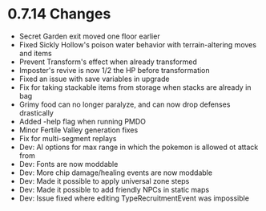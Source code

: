 # 0.7.14 Changes #

* Secret Garden exit moved one floor earlier
* Fixed Sickly Hollow's poison water behavior with terrain-altering moves and items
* Prevent Transform's effect when already transformed
* Imposter's revive is now 1/2 the HP before transformation
* Fixed an issue with save variables in upgrade
* Fix for taking stackable items from storage when stacks are already in bag
* Grimy food can no longer paralyze, and can now drop defenses drastically
* Added -help flag when running PMDO
* Minor Fertile Valley generation fixes
* Fix for multi-segment replays
* Dev: AI options for max range in which the pokemon is allowed ot attack from
* Dev: Fonts are now moddable
* Dev: More chip damage/healing events are now moddable
* Dev: Made it possible to apply universal zone steps
* Dev: Made it possible to add friendly NPCs in static maps
* Dev: Issue fixed where editing TypeRecruitmentEvent was impossible